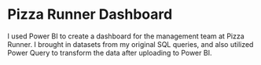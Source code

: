 # Pizza Runner Dashboard
I used Power BI to create a dashboard for the management team at Pizza Runner. I brought in datasets from my original SQL queries, and also utilized Power Query to transform the data after uploading to Power BI. 
